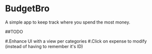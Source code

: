 # BudgetBro
A simple app to keep track where you spend the most money.

##TODO

#.Enhance UI with a view per categories
#.Click on expense to modify (instead of having to remember it's ID)
